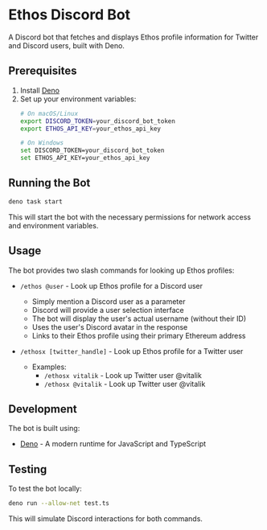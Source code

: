 # Ethos Discord Bot

A Discord bot that fetches and displays Ethos profile information for Twitter and Discord users, built with Deno.

## Prerequisites

1. Install [Deno](https://deno.land/#installation)
2. Set up your environment variables:
   ```bash
   # On macOS/Linux
   export DISCORD_TOKEN=your_discord_bot_token
   export ETHOS_API_KEY=your_ethos_api_key

   # On Windows
   set DISCORD_TOKEN=your_discord_bot_token
   set ETHOS_API_KEY=your_ethos_api_key
   ```

## Running the Bot

   ```bash
deno task start
   ```

This will start the bot with the necessary permissions for network access and environment variables.

## Usage

The bot provides two slash commands for looking up Ethos profiles:

- `/ethos @user` - Look up Ethos profile for a Discord user
  - Simply mention a Discord user as a parameter
  - Discord will provide a user selection interface
  - The bot will display the user's actual username (without their ID)
  - Uses the user's Discord avatar in the response
  - Links to their Ethos profile using their primary Ethereum address

- `/ethosx [twitter_handle]` - Look up Ethos profile for a Twitter user
  - Examples:
    - `/ethosx vitalik` - Look up Twitter user @vitalik
    - `/ethosx @vitalik` - Look up Twitter user @vitalik

## Development

The bot is built using:
- [Deno](https://deno.land/) - A modern runtime for JavaScript and TypeScript

## Testing

To test the bot locally:

```bash
deno run --allow-net test.ts
```

This will simulate Discord interactions for both commands. 